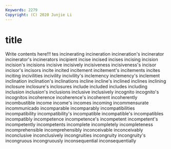 ```yaml
---
Keywords: 2279
Copyright: (C) 2020 Junjie Li
---
```


# title

Write contents here!!!
tes 
incinerating 
incineration
incineration's 
incinerator 
incinerator's 
incinerators 
incipient 
incise 
incised 
incises 
incising 
incision
incision's 
incisions 
incisive 
incisively 
incisiveness 
incisiveness's 
incisor 
incisor's 
incisors 
incite
incited 
incitement 
incitement's 
incitements 
incites 
inciting 
incivilities 
incivility 
incivility's 
inclemency
inclemency's 
inclement 
inclination 
inclination's 
inclinations 
incline 
incline's 
inclined 
inclines 
inclining
inclosure 
inclosure's 
inclosures 
include 
included 
includes 
including 
inclusion 
inclusion's 
inclusions
inclusive 
inclusively 
incognito 
incognito's 
incognitos 
incoherence 
incoherence's 
incoherent 
incoherently 
incombustible
income 
income's 
incomes 
incoming 
incommensurate 
incommunicado 
incomparable 
incomparably 
incompatibilities 
incompatibility
incompatibility's 
incompatible 
incompatible's 
incompatibles 
incompatibly 
incompetence 
incompetence's 
incompetent 
incompetent's 
incompetently
incompetents 
incomplete 
incompletely 
incompleteness 
incomprehensible 
incomprehensibly 
inconceivable 
inconceivably 
inconclusive 
inconclusively
incongruities 
incongruity 
incongruity's 
incongruous 
incongruously 
inconsequential 
inconsequentially 
